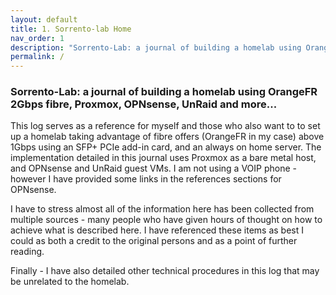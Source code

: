```yaml
---
layout: default
title: 1. Sorrento-lab Home
nav_order: 1
description: "Sorrento-Lab: a journal of building a homelab using OrangeFR 2Gbps fibre, Proxmox, OPNsense, UnRaid and more..."
permalink: /
---
```


### Sorrento-Lab: a journal of building a homelab using OrangeFR 2Gbps fibre, Proxmox, OPNsense, UnRaid and more...

This log serves as a reference for myself and those who also want to to set up a homelab taking advantage of fibre offers (OrangeFR in my case) above 1Gbps using an SFP+ PCIe add-in card, and an always on home server. The implementation detailed in this journal uses Proxmox as a bare metal host, and OPNsense and UnRaid guest VMs. I am not using a VOIP phone - however I have provided some links in the references sections for OPNsense.

I have to stress almost all of the information here has been collected from multiple sources - many people who have given hours of thought on how to achieve what is described here. I have referenced these items as best I could as both a credit to the original persons and as a point of further reading.

Finally - I have also detailed other technical procedures in this log that may be unrelated to the homelab.
